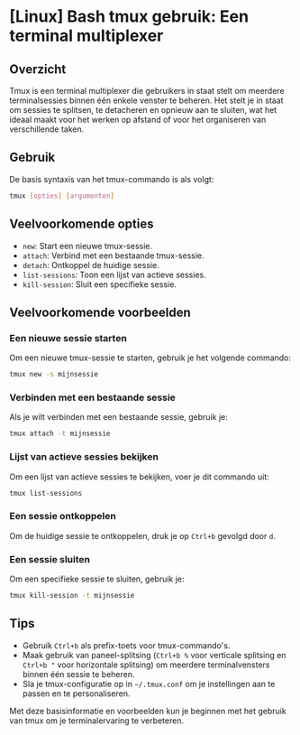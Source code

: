 # [Linux] Bash tmux gebruik: Een terminal multiplexer

## Overzicht
Tmux is een terminal multiplexer die gebruikers in staat stelt om meerdere terminalsessies binnen één enkele venster te beheren. Het stelt je in staat om sessies te splitsen, te detacheren en opnieuw aan te sluiten, wat het ideaal maakt voor het werken op afstand of voor het organiseren van verschillende taken.

## Gebruik
De basis syntaxis van het tmux-commando is als volgt:

```bash
tmux [opties] [argumenten]
```

## Veelvoorkomende opties
- `new`: Start een nieuwe tmux-sessie.
- `attach`: Verbind met een bestaande tmux-sessie.
- `detach`: Ontkoppel de huidige sessie.
- `list-sessions`: Toon een lijst van actieve sessies.
- `kill-session`: Sluit een specifieke sessie.

## Veelvoorkomende voorbeelden

### Een nieuwe sessie starten
Om een nieuwe tmux-sessie te starten, gebruik je het volgende commando:

```bash
tmux new -s mijnsessie
```

### Verbinden met een bestaande sessie
Als je wilt verbinden met een bestaande sessie, gebruik je:

```bash
tmux attach -t mijnsessie
```

### Lijst van actieve sessies bekijken
Om een lijst van actieve sessies te bekijken, voer je dit commando uit:

```bash
tmux list-sessions
```

### Een sessie ontkoppelen
Om de huidige sessie te ontkoppelen, druk je op `Ctrl+b` gevolgd door `d`.

### Een sessie sluiten
Om een specifieke sessie te sluiten, gebruik je:

```bash
tmux kill-session -t mijnsessie
```

## Tips
- Gebruik `Ctrl+b` als prefix-toets voor tmux-commando's.
- Maak gebruik van paneel-splitsing (`Ctrl+b %` voor verticale splitsing en `Ctrl+b "` voor horizontale splitsing) om meerdere terminalvensters binnen één sessie te beheren.
- Sla je tmux-configuratie op in `~/.tmux.conf` om je instellingen aan te passen en te personaliseren.

Met deze basisinformatie en voorbeelden kun je beginnen met het gebruik van tmux om je terminalervaring te verbeteren.